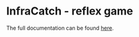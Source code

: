 # InfraCatch - reflex game
The full documentation can be found [here](https://ocw.cs.pub.ro/courses/pm/prj2025/vstoica/horia.moroianu3101).
